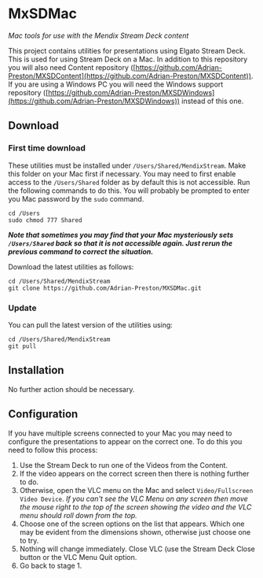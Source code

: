 # MxSDMac
*Mac tools for use with the Mendix Stream Deck content*

This project contains utilities for presentations using Elgato Stream Deck. This is used for using Stream Deck on a Mac. In addition to this repository you will also need Content repository ([https://github.com/Adrian-Preston/MXSDContent](https://github.com/Adrian-Preston/MXSDContent)). If you are using a Windows PC you will need the Windows support repository ([https://github.com/Adrian-Preston/MXSDWindows](https://github.com/Adrian-Preston/MXSDWindows)) instead of this one.

## Download

### First time download

These utilities must be installed under `/Users/Shared/MendixStream`. Make this folder on your Mac first if necessary. You may need to first enable access to the `/Users/Shared` folder as by default this is not accessible. Run the following commands to do this. You will probably be prompted to enter you Mac password by the `sudo` command.
```
cd /Users
sudo chmod 777 Shared
```

**_Note that sometimes you may find that your Mac mysteriously sets `/Users/Shared` back so that it is not accessible again. Just rerun the previous command to correct the situation._**

Download the latest utilities as follows:
```
cd /Users/Shared/MendixStream
git clone https://github.com/Adrian-Preston/MXSDMac.git
```

### Update

You can pull the latest version of the utilities using:
```
cd /Users/Shared/MendixStream
git pull
```

## Installation

No further action should be necessary.

## Configuration

If you have multiple screens connected to your Mac you may need to configure the presentations to appear on the correct one. To do this you need to follow this process:

1. Use the Stream Deck to run one of the Videos from the Content.
1. If the video appears on the correct screen then there is nothing further to do.
1. Otherwise, open the VLC menu on the Mac and select `Video/Fullscreen Video Device`. *If you can't see the VLC Menu on any screen then move the mouse right to the top of the screen showing the video and the VLC menu should roll down from the top.*
1. Choose one of the screen options on the list that appears. Which one may be evident from the dimensions shown, otherwise just choose one to try.
1. Nothing will change immediately. Close VLC (use the Stream Deck Close button or the VLC Menu Quit option.
1. Go back to stage 1.
